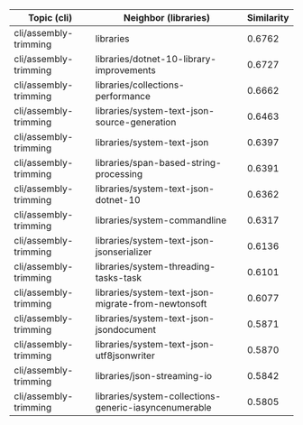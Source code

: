 | Topic (cli) | Neighbor (libraries) | Similarity |
|-------------|-------------------|------------|
| cli/assembly-trimming | libraries | 0.6762 |
| cli/assembly-trimming | libraries/dotnet-10-library-improvements | 0.6727 |
| cli/assembly-trimming | libraries/collections-performance | 0.6662 |
| cli/assembly-trimming | libraries/system-text-json-source-generation | 0.6463 |
| cli/assembly-trimming | libraries/system-text-json | 0.6397 |
| cli/assembly-trimming | libraries/span-based-string-processing | 0.6391 |
| cli/assembly-trimming | libraries/system-text-json-dotnet-10 | 0.6362 |
| cli/assembly-trimming | libraries/system-commandline | 0.6317 |
| cli/assembly-trimming | libraries/system-text-json-jsonserializer | 0.6136 |
| cli/assembly-trimming | libraries/system-threading-tasks-task | 0.6101 |
| cli/assembly-trimming | libraries/system-text-json-migrate-from-newtonsoft | 0.6077 |
| cli/assembly-trimming | libraries/system-text-json-jsondocument | 0.5871 |
| cli/assembly-trimming | libraries/system-text-json-utf8jsonwriter | 0.5870 |
| cli/assembly-trimming | libraries/json-streaming-io | 0.5842 |
| cli/assembly-trimming | libraries/system-collections-generic-iasyncenumerable | 0.5805 |
